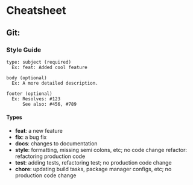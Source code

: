 # Cheatsheet

## Git:

### Style Guide

    type: subject (required)
      Ex: feat: Added cool feature

    body (optional)
      Ex: A more detailed description.

    footer (optional)
      Ex: Resolves: #123
          See also: #456, #789

#### Types

* **feat**: a new feature
* **fix**: a bug fix
* **docs**: changes to documentation
* **style**: formatting, missing semi colons, etc; no code change
refactor: refactoring production code
* **test**: adding tests, refactoring test; no production code change
* **chore**: updating build tasks, package manager configs, etc; no production code change
